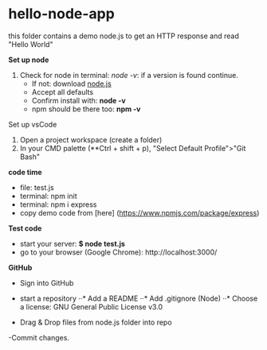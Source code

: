 # hello-node-app

this folder contains a demo node.js to get an HTTP response and read "Hello World"

**Set up node**
1. Check for node in terminal: *node -v*: if a version is found continue.
    - If not: download [node.js](https://nodejs.org/en/)
    - Accept all defaults
    - Confirm install with: **node -v**
    - npm should be there too: **npm -v**

Set up vsCode
1. Open a project workspace (create a folder)
2. In your CMD palette (**Ctrl + shift + p), "Select Default Profile">"Git Bash"

**code time**
- file: test.js
- terminal: npm init
- terminal: npm i express
- copy demo code from [here] (https://www.npmjs.com/package/express)

**Test code**
- start your server: **$ node test.js**
- go to your browser (Google Chrome): http://localhost:3000/

**GitHub**
- Sign into GitHub
- start a repository
··* Add a README
··* Add .gitignore (Node)
··* Choose a license: GNU General Public License v3.0

- Drag & Drop files from node.js folder into repo

-Commit changes.





